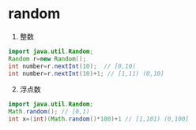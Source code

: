 # random

1. 整数

```java
import java.util.Random;
Random r=new Random();
int number=r.nextInt(10);  // [0,10)
int number=r.nextInt(10)+1; // [1,11) (0,10]
```

2. 浮点数

```java
import java.util.Random;
Math.random(); // [0,1)
int x=(int)(Math.random()*100)+1 // [1,101) (0,100]
```